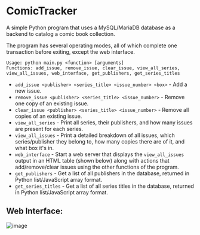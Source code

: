 ComicTracker
===

A simple Python program that uses a MySQL/MariaDB database as a backend to catalog a comic book collection.

The program has several operating modes, all of which complete one transaction before exiting, except the web interface.
```
Usage: python main.py <function> [arguments]
Functions: add_issue, remove_issue, clear_issue, view_all_series, view_all_issues, web_interface, get_publishers, get_series_titles
```
- `add_issue <publisher> <series_title> <issue_number> <box>` - Add a new issue.
- `remove_issue <publisher> <series_title> <issue_number>` - Remove one copy of an existing issue.
- `clear_issue <publisher> <series_title> <issue_number>` - Remove all copies of an existing issue.
- `view_all_series` - Print all series, their publishers, and how many issues are present for each series.
- `view_all_issues` - Print a detailed breakdown of all issues, which series/publisher they belong to, how many copies there are of it, and what box it's in.
- `web_interface` - Start a web server that displays the `view_all_issues` output in an HTML table (shown below) along with actions that add/remove/clear issues using the other functions of the program.
- `get_publishers` - Get a list of all publishers in the database, returned in Python list/JavaScript array format.
- `get_series_titles` - Get a list of all series titles in the database, returned in Python list/JavaScript array format.

Web Interface:
---
![image](https://github.com/user-attachments/assets/03272145-37be-478b-87e6-bd47333a1ce3)

